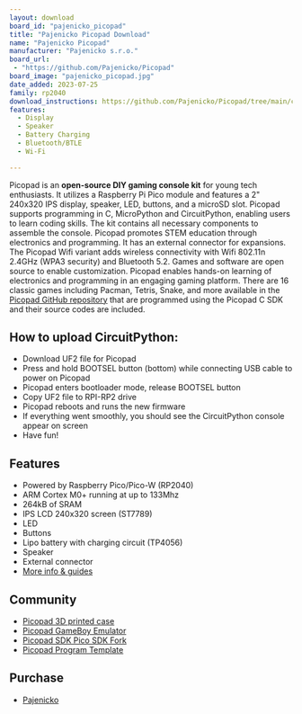 ```yaml
---
layout: download
board_id: "pajenicko_picopad"
title: "Pajenicko Picopad Download"
name: "Pajenicko Picopad"
manufacturer: "Pajenicko s.r.o."
board_url:
 - "https://github.com/Pajenicko/Picopad"
board_image: "pajenicko_picopad.jpg"
date_added: 2023-07-25
family: rp2040
download_instructions: https://github.com/Pajenicko/Picopad/tree/main/circuitpython
features:
  - Display
  - Speaker
  - Battery Charging
  - Bluetooth/BTLE
  - Wi-Fi

---
```


Picopad is an **open-source DIY gaming console kit** for young tech enthusiasts. It utilizes a Raspberry Pi Pico module and features a 2" 240x320 IPS display, speaker, LED, buttons, and a microSD slot. Picopad supports programming in C, MicroPython and CircuitPython, enabling users to learn coding skills. The kit contains all necessary components to assemble the console. Picopad promotes STEM education through electronics and programming. It has an external connector for expansions. The Picopad Wifi variant adds wireless connectivity with Wifi 802.11n 2.4GHz (WPA3 security) and Bluetooth 5.2. Games and software are open source to enable customization. Picopad enables hands-on learning of electronics and programming in an engaging gaming platform. There are 16 classic games including Pacman, Tetris, Snake, and more available in the [Picopad GitHub repository](https://github.com/Pajenicko/Picopad) that are programmed using the Picopad C SDK and their source codes are included.


## How to upload CircuitPython:
* Download UF2 file for Picopad
* Press and hold BOOTSEL button (bottom) while connecting USB cable to power on Picopad
* Picopad enters bootloader mode, release BOOTSEL button
* Copy UF2 file to RPI-RP2 drive
* Picopad reboots and runs the new firmware
* If everything went smoothly, you should see the CircuitPython console appear on screen
* Have fun!


## Features
* Powered by Raspberry Pico/Pico-W (RP2040)
* ARM Cortex M0+ running at up to 133Mhz
* 264kB of SRAM
* IPS LCD 240x320 screen (ST7789)
* LED
* Buttons
* Lipo battery with charging circuit (TP4056)
* Speaker
* External connector
* [More info & guides](https://picopad.eu/en/)

## Community
* [Picopad 3D printed case](https://www.printables.com/model/504447-picopad-case)
* [Picopad GameBoy Emulator](https://github.com/tvecera/picopad-playground/tree/main/picopad-sdk/picopad-gb)
* [Picopad SDK Pico SDK Fork](https://github.com/tvecera/picopad-playground/tree/main/picopad-sdk)
* [Picopad Program Template](https://github.com/tvecera/picopad-template)


## Purchase
* [Pajenicko](https://pajenicko.cz/picopad-wifi-open-source-herni-konzole)


